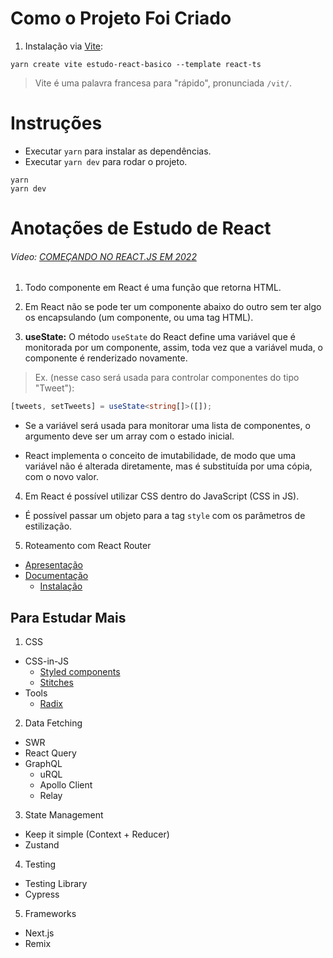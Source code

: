 # Como o Projeto Foi Criado

1. Instalação via [Vite](https://vitejs.dev/):
```
yarn create vite estudo-react-basico --template react-ts
```

> Vite é uma palavra francesa para "rápido", pronunciada `/vit/`.

# Instruções

- Executar `yarn` para instalar as dependências.
- Executar `yarn dev` para rodar o projeto.
```
yarn
yarn dev
```

# Anotações de Estudo de React
###### Vídeo: [COMEÇANDO NO REACT.JS EM 2022](https://www.youtube.com/watch?v=pDbcC-xSat4)

1. Todo componente em React é uma função que retorna HTML.

2. Em React não se pode ter um componente abaixo do outro sem ter algo os encapsulando (um componente, ou uma tag HTML).

3. **useState:** O método `useState` do React define uma variável que é monitorada por um componente, assim, toda vez que a variável muda, o componente é renderizado novamente.

> Ex. (nesse caso será usada para controlar componentes do tipo "Tweet"):

```typescript
[tweets, setTweets] = useState<string[]>([]);
```

  - Se a variável será usada para monitorar uma lista de componentes, o argumento deve ser um array com o estado inicial.

  - React implementa o conceito de imutabilidade, de modo que uma variável não é alterada diretamente, mas é substituída por uma cópia, com o novo valor.

4. Em React é possível utilizar CSS dentro do JavaScript (CSS in JS).

  - É possível passar um objeto para a tag `style` com os parâmetros de estilização.

5. Roteamento com React Router
  - [Apresentação](https://reactrouter.com/)
  - [Documentação](https://reactrouter.com/docs/en/v6)
    - [Instalação](https://reactrouter.com/docs/en/v6/getting-started/installation)

## Para Estudar Mais

1. CSS
  - CSS-in-JS
    - [Styled components](https://styled-components.com/)
    - [Stitches](https://stitches.dev/)
  - Tools
    - [Radix]()

2. Data Fetching
  - SWR
  - React Query
  - GraphQL
    - uRQL
    - Apollo Client
    - Relay

3. State Management
  - Keep it simple (Context + Reducer)
  - Zustand

4. Testing
  - Testing Library
  - Cypress

5. Frameworks
  - Next.js
  - Remix

